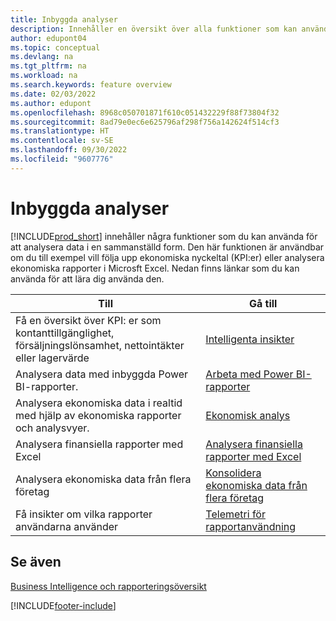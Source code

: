 ```yaml
---
title: Inbyggda analyser
description: Innehåller en översikt över alla funktioner som kan användas för analysuppgifter i Business Central-produkten.
author: edupont04
ms.topic: conceptual
ms.devlang: na
ms.tgt_pltfrm: na
ms.workload: na
ms.search.keywords: feature overview
ms.date: 02/03/2022
ms.author: edupont
ms.openlocfilehash: 8968c050701871f610c051432229f88f73804f32
ms.sourcegitcommit: 8ad79e0ec6e625796af298f756a142624f514cf3
ms.translationtype: HT
ms.contentlocale: sv-SE
ms.lasthandoff: 09/30/2022
ms.locfileid: "9607776"
---
```

# <a name="built-in-analytics"></a>Inbyggda analyser

[!INCLUDE[prod_short](includes/prod_short.md)] innehåller några funktioner som du kan använda för att analysera data i en sammanställd form. Den här funktionen är användbar om du till exempel vill följa upp ekonomiska nyckeltal (KPI:er) eller analysera ekonomiska rapporter i Microsft Excel. Nedan finns länkar som du kan använda för att lära dig använda den.

| Till | Gå till |
| --- | --- |
|Få en översikt över KPI: er som kontanttillgänglighet, försäljningslönsamhet, nettointäkter eller lagervärde | [Intelligenta insikter](about-intelligent-cloud.md) |
|Analysera data med inbyggda Power BI-rapporter. | [Arbeta med Power BI-rapporter](across-working-with-powerbi.md) |
|Analysera ekonomiska data i realtid med hjälp av ekonomiska rapporter och analysvyer.| [Ekonomisk analys](bi.md) |
|Analysera finansiella rapporter med Excel | [Analysera finansiella rapporter med Excel](finance-analyze-excel.md) |
|Analysera ekonomiska data från flera företag | [Konsolidera ekonomiska data från flera företag](finance-consolidated-company-reporting.md) |
|Få insikter om vilka rapporter användarna använder| [Telemetri för rapportanvändning](/dynamics365/business-central/dev-itpro/administration/telemetry-reports-trace)|

## <a name="see-also"></a>Se även

[Business Intelligence och rapporteringsöversikt](reports-use-reports.md)

[!INCLUDE[footer-include](includes/footer-banner.md)]
